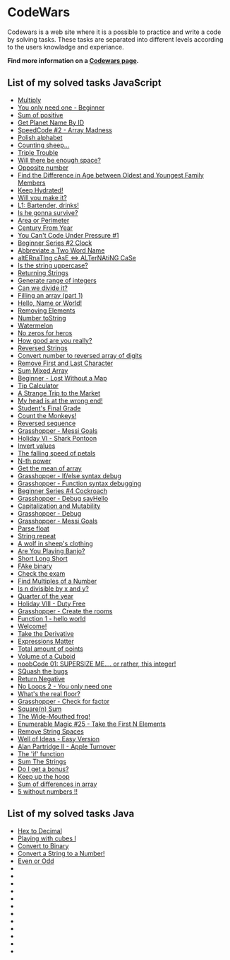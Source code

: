 # CodeWars
Codewars is a web site where it is a possible to practice and write a code by solving tasks. These tasks are separated into different levels according to the users knowladge and experiance.

**Find more information on a [Codewars page](https://www.codewars.com/dashboard).**

## List of my solved tasks JavaScript
- [Multiply](https://www.codewars.com/kata/50654ddff44f800200000004)
- [You only need one - Beginner](https://www.codewars.com/kata/57cc975ed542d3148f00015b/train/javascript)
- [Sum of positive](https://www.codewars.com/kata/5715eaedb436cf5606000381/train/javascript)
- [Get Planet Name By ID](https://www.codewars.com/kata/515e188a311df01cba000003/train/javascript)
- [SpeedCode #2 - Array Madness](https://www.codewars.com/kata/56ff6a70e1a63ccdfa0001b1/train/javascript)
- [Polish alphabet](https://www.codewars.com/kata/57ab2d6072292dbf7c000039/train/javascript)
- [Counting sheep...](https://www.codewars.com/kata/54edbc7200b811e956000556/train/javascript)
- [Triple Trouble](https://www.codewars.com/kata/5704aea738428f4d30000914/solutions/javascript)
- [Will there be enough space?](https://www.codewars.com/kata/5875b200d520904a04000003/train/javascript)
- [Opposite number](https://www.codewars.com/kata/56dec885c54a926dcd001095/train/javascript)
- [Find the Difference in Age between Oldest and Youngest Family Members](https://www.codewars.com/kata/5720a1cb65a504fdff0003e2/train/javascript)
- [Keep Hydrated!](https://www.codewars.com/kata/582cb0224e56e068d800003c/train/javascript)
- [Will you make it?](https://www.codewars.com/kata/5861d28f124b35723e00005e/train/javascript)
- [L1: Bartender, drinks!](https://www.codewars.com/kata/568dc014440f03b13900001d/train/javascript)
- [Is he gonna survive?](https://www.codewars.com/kata/59ca8246d751df55cc00014c/train/javascript)
- [Area or Perimeter](https://www.codewars.com/kata/5ab6538b379d20ad880000ab/train/javascript)
- [Century From Year](https://www.codewars.com/kata/5a3fe3dde1ce0e8ed6000097/train/javascript)
- [You Can't Code Under Pressure #1](https://www.codewars.com/kata/53ee5429ba190077850011d4/train/javascript)
- [Beginner Series #2 Clock](https://www.codewars.com/kata/55f9bca8ecaa9eac7100004a/train/javascript)
- [Abbreviate a Two Word Name](https://www.codewars.com/kata/57eadb7ecd143f4c9c0000a3/solutions/javascript)
- [altERnaTIng cAsE <=> ALTerNAtiNG CaSe](https://www.codewars.com/kata/56efc695740d30f963000557/train/javascript)
- [Is the string uppercase?](https://www.codewars.com/kata/56cd44e1aa4ac7879200010b/train/javascript)
- [Returning Strings](https://www.codewars.com/kata/55a70521798b14d4750000a4/train/javascript)
- [Generate range of integers](https://www.codewars.com/kata/55eca815d0d20962e1000106/train/javascript)
- [Can we divide it?](https://www.codewars.com/kata/5a2b703dc5e2845c0900005a/train/javascript)
- [Filling an array (part 1)](https://www.codewars.com/kata/571d42206414b103dc0006a1/train/javascript)
- [Hello, Name or World!](https://www.codewars.com/kata/57e3f79c9cb119374600046b/train/javascript)
- [Removing Elements](https://www.codewars.com/kata/5769b3802ae6f8e4890009d2/train/javascript)
- [Number toString](https://www.codewars.com/kata/53934feec44762736c00044b/train/javascript)
- [Watermelon](https://www.codewars.com/kata/55192f4ecd82ff826900089e/train/javascript)
- [No zeros for heros](https://www.codewars.com/kata/570a6a46455d08ff8d001002/train/javascript)
- [How good are you really?](https://www.codewars.com/kata/5601409514fc93442500010b/train/javascript)
- [Reversed Strings](https://www.codewars.com/kata/5168bb5dfe9a00b126000018/train/javascript)
- [Convert number to reversed array of digits](https://www.codewars.com/kata/5583090cbe83f4fd8c000051/train/javascript)
- [Remove First and Last Character](https://www.codewars.com/kata/56bc28ad5bdaeb48760009b0/train/javascript)
- [Sum Mixed Array](https://www.codewars.com/kata/57eaeb9578748ff92a000009/train/javascript)
- [Beginner - Lost Without a Map](https://www.codewars.com/kata/57f781872e3d8ca2a000007e/train/javascript)
- [Tip Calculator](https://www.codewars.com/kata/56598d8076ee7a0759000087/train/javascript)
- [A Strange Trip to the Market](https://www.codewars.com/kata/55ccdf1512938ce3ac000056/train/javascript)
- [My head is at the wrong end!](https://www.codewars.com/kata/56f699cd9400f5b7d8000b55/train/javascript)
- [Student's Final Grade](https://www.codewars.com/kata/5ad0d8356165e63c140014d4/train/javascript)
- [Count the Monkeys!](https://www.codewars.com/kata/56f69d9f9400f508fb000ba7/train/javascript)
- [Reversed sequence](https://www.codewars.com/kata/5a00e05cc374cb34d100000d/train/javascript)
- [Grasshopper - Messi Goals](https://www.codewars.com/kata/57f24e6a18e9fad8eb000296/train/javascript)
- [Holiday VI - Shark Pontoon](https://www.codewars.com/kata/57e921d8b36340f1fd000059/train/javascript)
- [Invert values](https://www.codewars.com/kata/5899dc03bc95b1bf1b0000ad/train/javascript)
- [The falling speed of petals](https://www.codewars.com/kata/5a0be7ea8ba914fc9c00006b/train/javascript)
- [N-th power](https://www.codewars.com/kata/57d814e4950d8489720008db/train/javascript)
- [Get the mean of array](https://www.codewars.com/kata/563e320cee5dddcf77000158/train/javascript)
- [Grasshopper - If/else syntax debug](https://www.codewars.com/kata/57089707fe2d01529f00024a/train/javascript)
- [Grasshopper - Function syntax debugging](https://www.codewars.com/kata/56dae9dc54c0acd29d00109a/train/javascript)
- [Beginner Series #4 Cockroach](https://www.codewars.com/kata/55fab1ffda3e2e44f00000c6/train/javascript)
- [Grasshopper - Debug sayHello](https://www.codewars.com/kata/5625618b1fe21ab49f00001f/train/javascript)
- [Capitalization and Mutability](https://www.codewars.com/kata/595970246c9b8fa0a8000086/train/javascript)
- [Grasshopper - Debug](https://www.codewars.com/kata/55cb854deb36f11f130000e1/train/javascript)
- [Grasshopper - Messi Goals](https://www.codewars.com/kata/55ca77fa094a2af31f00002a/train/javascript)
- [Parse float](https://www.codewars.com/kata/57a386117cb1f31890000039/train/javascript)
- [String repeat](https://www.codewars.com/kata/57a0e5c372292dd76d000d7e/train/javascript)
- [A wolf in sheep's clothing](https://www.codewars.com/kata/5c8bfa44b9d1192e1ebd3d15/train/javascript)
- [Are You Playing Banjo?](https://www.codewars.com/kata/53af2b8861023f1d88000832/train/javascript)
- [Short Long Short](https://www.codewars.com/kata/50654ddff44f800200000007/train/javascript)
- [FAke binary](https://www.codewars.com/kata/57eae65a4321032ce000002d/train/javascript)
- [Check the exam](https://www.codewars.com/kata/5a3dd29055519e23ec000074/train/javascript)
- [Find Multiples of a Number](https://www.codewars.com/kata/58ca658cc0d6401f2700045f/train/javascript)
- [Is n divisible by x and y?](https://www.codewars.com/kata/5545f109004975ea66000086/train/javascript)
- [Quarter of the year](https://www.codewars.com/kata/5ce9c1000bab0b001134f5af/train/javascript)
- [Holiday VIII - Duty Free](https://www.codewars.com/kata/57e92e91b63b6cbac20001e5/train/javascript)
- [Grasshopper - Create the rooms](https://www.codewars.com/kata/56a29b237e9e997ff2000048/train/javascript)
- [Function 1 - hello world](https://www.codewars.com/kata/523b4ff7adca849afe000035/train/javascript)
- [Welcome!](https://www.codewars.com/kata/577ff15ad648a14b780000e7/train/javascript)
- [Take the Derivative](https://www.codewars.com/kata/5963c18ecb97be020b0000a2/train/javascript)
- [Expressions Matter](https://www.codewars.com/kata/5ae62fcf252e66d44d00008e/train/javascript)
- [Total amount of points](https://www.codewars.com/kata/5bb904724c47249b10000131/train/javascript)
- [Volume of a Cuboid](https://www.codewars.com/kata/58261acb22be6e2ed800003a/train/javascript)
- [noobCode 01: SUPERSIZE ME.... or rather, this integer!](https://www.codewars.com/kata/5709bdd2f088096786000008/train/javascript)
- [SQuash the bugs](https://www.codewars.com/kata/56f173a35b91399a05000cb7/train/javascript)
- [Return Negative](https://www.codewars.com/kata/55685cd7ad70877c23000102/train/javascript)
- [No Loops 2 - You only need one](https://www.codewars.com/kata/57cc40b2f8392dbf2a0003ce/train/javascript)
- [What's the real floor?](https://www.codewars.com/kata/574b3b1599d8f897470018f6/train/javascript)
- [Grasshopper - Check for factor](https://www.codewars.com/kata/55cbc3586671f6aa070000fb/train/javascript)
- [Square(n) Sum](https://www.codewars.com/kata/515e271a311df0350d00000f/train/javascript)
- [The Wide-Mouthed frog!](https://www.codewars.com/kata/57ec8bd8f670e9a47a000f89/train/javascript)
- [Enumerable Magic #25 - Take the First N Elements](https://www.codewars.com/kata/545afd0761aa4c3055001386/train/javascript)
- [Remove String Spaces](https://www.codewars.com/kata/57eae20f5500ad98e50002c5/train/javascript)
- [Well of Ideas - Easy Version](https://www.codewars.com/kata/57f222ce69e09c3630000212/train/javascript)
- [Alan Partridge II - Apple Turnover](https://www.codewars.com/kata/580a094553bd9ec5d800007d/train/javascript)
- [The 'if' function](https://www.codewars.com/kata/54147087d5c2ebe4f1000805/train/javascript)
- [Sum The Strings](https://www.codewars.com/kata/5966e33c4e686b508700002d/train/javascript)
- [Do I get a bonus?](https://www.codewars.com/kata/56f6ad906b88de513f000d96/train/javascript)
- [Keep up the hoop](https://www.codewars.com/kata/55cb632c1a5d7b3ad0000145/train/javascript)
- [Sum of differences in array](https://www.codewars.com/kata/5b73fe9fb3d9776fbf00009e/train/javascript)
- [5 without numbers !!](https://www.codewars.com/kata/59441520102eaa25260000bf/train/javascript)

## List of my solved tasks Java 
- [Hex to Decimal](https://www.codewars.com/kata/57a4d500e298a7952100035d/train/javascript)
- [Playing with cubes I](https://www.codewars.com/kata/55c0a79e20be94c91400014b/train/csharp)
- [Convert to Binary](https://www.codewars.com/kata/59fca81a5712f9fa4700159a/train/javascript)
- [Convert a String to a Number!](https://www.codewars.com/kata/544675c6f971f7399a000e79/train/javascript)
- [Even or Odd](https://www.codewars.com/kata/53da3dbb4a5168369a0000fe/train/javascript)
- []()
- []()
- []()
- []()
- []()
- []()
- []()
- []()
- []()
- []()
- []()
- []()


